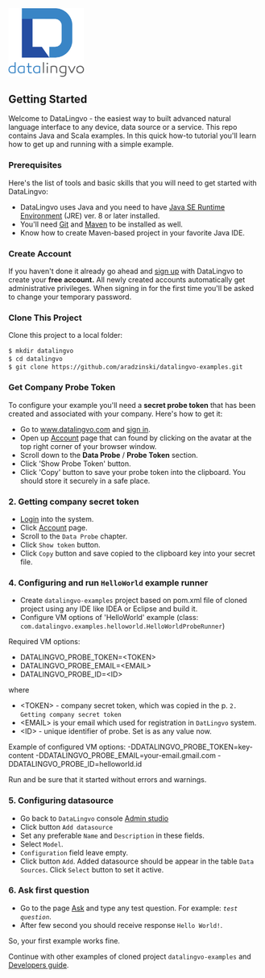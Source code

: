 <img src="images/datalingvo2.png" width="150"/>

## Getting Started
Welcome to DataLingvo - the easiest way to built advanced natural language
interface to any device, data source or a service. This repo contains Java and Scala
examples. In this quick how-to tutorial you'll learn how to get up and running with a
simple example.

### Prerequisites
Here's the list of tools and basic skills that you will need to get started with DataLingvo:
 - DataLingvo uses Java and you need to have <a target=_new href="http://www.oracle.com/technetwork/java/javase/downloads/index.html">Java SE Runtime Environment</a> (JRE) ver. 8 or later installed.
 - You'll need <a target=_ href="https://git-scm.com/downloads">Git</a> and <a target=_ href="https://maven.apache.org/install.html">Maven</a> to be installed as well.
 - Know how to create Maven-based project in your favorite Java IDE.

### Create Account
If you haven't done it already go ahead and
<a target=_ href="https://www.datalingvo.com/client/src/datalingvo.html#/signup">sign up</a>
with DataLingvo to create your <b>free account.</b> All newly created accounts automatically
get administrative privileges. When signing in for the first time you'll be asked to change
your temporary password.

### Clone This Project
Clone this project to a local folder:
```shell
$ mkdir datalingvo
$ cd datalingvo
$ git clone https://github.com/aradzinski/datalingvo-examples.git
```

### Get Company Probe Token
To configure your example you'll need a <b>secret probe token</b> that has been created and
associated with your company. Here's how to get it:
 - Go to <a target=_ href="https://www.datalingvo.com">www.datalingvo.com</a> and <a target=_ href="https://datalingvo.com/client/src/datalingvo.html#/signin">sign in</a>.
 - Open up <a href="https://datalingvo.com/client/src/datalingvo.html#/account">Account</a> page that can found by clicking on the avatar at the top right corner of your browser window.
 - Scroll down to the <b>Data Probe</b> / <b>Probe Token</b> section.
 - Click 'Show Probe Token' button.</li>
 - Click 'Copy' button to save your probe token into the clipboard. You should store it securely in a safe place.

### 2. Getting company secret token
 - [Login](https://datalingvo.com/client/src/datalingvo.html#/signin) into the system. 
 - Click [Account](https://datalingvo.com/client/src/datalingvo.html#/account) page.
 - Scroll to the `Data Probe` chapter.
 - Click `Show token` button. 
 - Click `Copy` button and save copied to the clipboard key into your secret file. 

### 4. Configuring and run `HelloWorld` example runner
 - Create `datalingvo-examples` project based on pom.xml file of cloned project using any IDE like IDEA or Eclipse and build it.
 - Configure VM options of 'HelloWorld' example (class: `com.datalingvo.examples.helloworld.HelloWorldProbeRunner`)
 
Required  VM options:
  - DATALINGVO_PROBE_TOKEN=\<TOKEN>
  - DATALINGVO_PROBE_EMAIL=\<EMAIL> 
  - DATALINGVO_PROBE_ID=\<ID>
   
where 
 - \<TOKEN> - company secret token, which was copied in the p. `2. Getting company secret token`
 - \<EMAIL> is your email which used for registration in `DatLingvo` system.
 - \<ID> - unique identifier of probe. Set is as any value now.
 
Example of configured VM options: -DDATALINGVO_PROBE_TOKEN=key-content -DDATALINGVO_PROBE_EMAIL=your-email.gmail.com  -DDATALINGVO_PROBE_ID=helloworld.id

Run and be sure that it started without errors and warnings. 

### 5. Configuring datasource 
 - Go back to `DataLingvo` console [Admin studio](https://datalingvo.com/client/src/datalingvo.html#/studio)
 - Click button `Add datasource`
 - Set any preferable `Name` and `Description` in these fields. 
 - Select `Model`.
 - `Configuration` field leave empty. 
 - Click button `Add`.
Added datasource should be appear in the table `Data Sources`. Click `Select` button to set it active. 

### 6. Ask first question 
 - Go to the page [Ask](https://datalingvo.com/client/src/datalingvo.html#/ask) and type any test question. 
 For example: *`test question`*.
 - After few second you should receive response `Hello World!`.

So, your first example works fine.

Continue with other examples of cloned project `datalingvo-examples` and [Developers guide](TODO:LINK!).		

